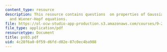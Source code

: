 ```yaml
---
content_type: resource
description: This resource contains questions  on properties of Gaussians,convolution,
  and Wiener-Hopf equations.
file: https://ol-ocw-studio-app-production.s3.amazonaws.com/courses/9-29j-introduction-to-computational-neuroscience-spring-2004/4c28f6a00f59d6fdd02e87c0ec4ba988_ps03.pdf
file_type: application/pdf
resourcetype: Document
title: ps03.pdf
uid: 4c28f6a0-0f59-d6fd-d02e-87c0ec4ba988
---
```

